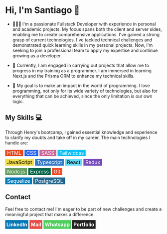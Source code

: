 # Hi, I'm Santiago 👋

- 👨🏻‍💻 I'm a passionate Fullstack Developer with experience in personal and academic projects. My focus spans both the client and server sides, enabling me to create comprehensive applications. I've gained a strong grasp of current technologies. I've tackled technical challenges and demonstrated quick learning skills in my personal projects. Now, I'm seeking to join a professional team to apply my expertise and continue growing as a developer.

- 🌱 Currently, I am engaged in carrying out projects that allow me to progress in my training as a programmer. I am immersed in learning Next.js and the Prisma ORM to enhance my technical skills.
- 🎯 My goal is to make an impact in the world of programming. I love programming, not only for its wide variety of technologies, but also for everything that can be achieved, since the only limitation is our own logic.

## My Skills 💻

Through Henry's bootcamp, I gained essential knowledge and experience to clarify my doubts and take off in my career. The main technologies I handle are:

<div style="margin-bottom: 10px">
  <span style="background-color: #e34c20; padding: 0 6px; font-size: 16px; color: #FFF">HTML</span>
  <span style="background-color: #2965f1; padding: 0 6px; font-size: 16px; color: #FFF">CSS</span>
  <span style="background-color: #cd6799; padding: 0 6px; font-size: 16px; color: #FFF">SASS</span>
  <span style="background-color: #08c1f4; padding: 0 6px; font-size: 16px; color: #FFF">Tailwidcss</span>
</div>
<div style="margin-bottom: 10px">
  <span style="background-color: #f0db49; padding: 1px 6px; font-size: 16px; color: #000">JavaScript</span>
  <span style="background-color: #3178c6; padding: 1px 6px; font-size: 16px; color: #FFF">Typescript</span>
  <span style="background-color: #61dbfb; padding: 1px 6px; font-size: 16px; color: #000">React</span>
  <span style="background-color: #764abc; padding: 1px 6px; font-size: 16px; color: #FFF">Redux</span>
</div>
<div style="margin-bottom: 10px">
  <span style="background-color: #68a063; padding: 1px 6px; font-size: 16px; color: #FFF">Node.js</span>
  <span style="background-color: #00674b; padding: 1px 6px; font-size: 16px; color: #FFF">Express</span>
  <span style="background-color: #f1502f; padding: 1px 6px; font-size: 16px; color: #fff">Git</span>
</div>
<div style="margin-bottom: 10px">
  <span style="background-color: #007bb9; padding: 1px 6px; font-size: 16px; color: #FFF">Sequelize</span>
  <span style="background-color: #24688f; padding: 1px 6px; font-size: 16px; color: #FFF">PostgreSQL</span>
</div>

## Contact

Feel free to contact me! I'm eager to be part of new challenges and create a meaningful project that makes a difference.
<div style="margin-bottom: 10px">
  <a href="https://www.linkedin.com/in/santiago-gavidia/" target="_blank" style="padding: 4px; background-color: #0077b5; color: #fff; font-weight: 700; font-size: 16px; text-decoration: none">LinkedIn</a>
  <a href="mailto:gavdia1302@gmail.com" target="_blank" style="padding: 4px; background-color: #e64a43; color: #fff; font-weight: 700; font-size: 16px; text-decoration: none">Mail</a>
  <a href="https://wa.me/+51958251204" target="_blank" style="padding: 4px; background-color: #4fce5d; color: #fff; font-weight: 700; font-size: 16px; text-decoration: none">Whatsapp</a>
  <a href="https://portfolio-gavidia.vercel.app/" target="_blank" style="padding: 4px; background-color: #1f1f1f; color: #fff; font-weight: 700; font-size: 16px; text-decoration: none">Portfolio</a>
</div>


<!--
**GavidiaS/GavidiaS** is a ✨ _special_ ✨ repository because its `README.md` (this file) appears on your GitHub profile.

Here are some ideas to get you started:

- 🔭 I’m currently working on ...
- 🌱 I’m currently learning ...
- 👯 I’m looking to collaborate on ...
- 🤔 I’m looking for help with ...
- 💬 Ask me about ...
- 📫 How to reach me: ...
- 😄 Pronouns: ...
- ⚡ Fun fact: ...
-->
